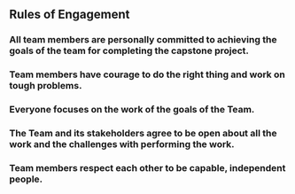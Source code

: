 ## Rules of Engagement

### All team members are personally committed to achieving the goals of the team for completing the capstone project. 
### Team members have courage to do the right thing and work on tough problems. 
### Everyone focuses on the work of the goals of the Team. 
### The Team and its stakeholders agree to be open about all the work and the challenges with performing the work. 
### Team members respect each other to be capable, independent people.


